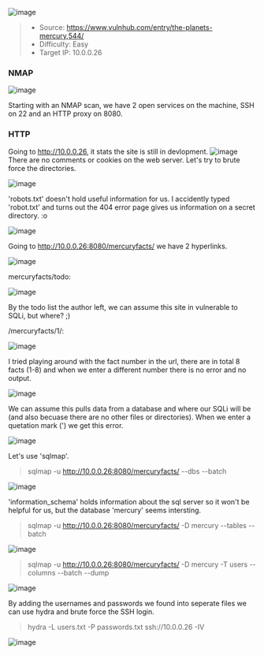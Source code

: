 ![image](https://user-images.githubusercontent.com/76552238/157273188-295c617c-4543-4ec6-a843-24fe442d243a.png)

>- Source: https://www.vulnhub.com/entry/the-planets-mercury,544/  
>- Difficulty: Easy  
>- Target IP: 10.0.0.26  

### NMAP
![image](https://user-images.githubusercontent.com/76552238/157274108-605c7da0-e5f8-48e4-946b-ed2f48807fdb.png) 

Starting with an NMAP scan, we have 2 open services on the machine, SSH on 22 and an HTTP proxy on 8080. 

### HTTP
Going to http://10.0.0.26, it stats the site is still in devlopment.
![image](https://user-images.githubusercontent.com/76552238/157290319-4ca376c3-2c3c-4fbf-9440-e5be921b79a6.png)  
There are no comments or cookies on the web server. Let's try to brute force the directories.

![image](https://user-images.githubusercontent.com/76552238/157291097-d5eb4839-65c1-4a58-aeaa-1c3590f31431.png)

'robots.txt' doesn't hold useful information for us. I accidently typed 'robot.txt' and turns out the 404 error page gives us information on a secret directory. :o

![image](https://user-images.githubusercontent.com/76552238/157292211-dfb3afe4-da2a-4aac-93d3-34ac6e741e5e.png)

Going to http://10.0.0.26:8080/mercuryfacts/ we have 2 hyperlinks.

![image](https://user-images.githubusercontent.com/76552238/157293280-1891ae6d-d8ca-434a-9b15-9fe41c41bfd4.png)

mercuryfacts/todo:

![image](https://user-images.githubusercontent.com/76552238/157293591-4fcc86b5-301d-4c5e-9df4-d7c228912803.png)

By the todo list the author left, we can assume this site in vulnerable to SQLi, but where? ;)

/mercuryfacts/1/:

![image](https://user-images.githubusercontent.com/76552238/157294366-43c5c3c7-c9a7-4c8d-a827-575b46d0d277.png)

I tried playing around with the fact number in the url, there are in total 8 facts (1-8) and when we enter a different number there is no error and no output.

![image](https://user-images.githubusercontent.com/76552238/157294914-5ce726dc-a3d3-4c9f-9e10-025409cdd2cb.png)

We can assume this pulls data from a database and where our SQLi will be (and also becuase there are no other files or directories). 
When we enter a quetation mark (') we get this error.

![image](https://user-images.githubusercontent.com/76552238/157296221-57f6f3ad-d5c2-4554-9199-4a3450a30e96.png)

Let's use 'sqlmap'.

> sqlmap -u http://10.0.0.26:8080/mercuryfacts/ --dbs --batch

![image](https://user-images.githubusercontent.com/76552238/157298155-69788bca-5dd8-4b7a-a32a-b056f5476c41.png)

'information_schema' holds information about the sql server so it won't be helpful for us, but the database 'mercury' seems intersting.

> sqlmap -u http://10.0.0.26:8080/mercuryfacts/ -D mercury --tables --batch

![image](https://user-images.githubusercontent.com/76552238/157299374-3b6fdb0d-bac6-4ba1-ba60-6d1473e689c7.png)

> sqlmap -u http://10.0.0.26:8080/mercuryfacts/ -D mercury -T users --columns --batch --dump

![image](https://user-images.githubusercontent.com/76552238/157299572-146c2f1f-16cc-412d-8e28-f3f82fa9ecd4.png)

By adding the usernames and passwords we found into seperate files we can use hydra and brute force the SSH login.

> hydra -L users.txt -P passwords.txt ssh://10.0.0.26 -IV

![image](https://user-images.githubusercontent.com/76552238/157300152-415f1fc5-1843-40a3-85b5-6947e04de04f.png)


